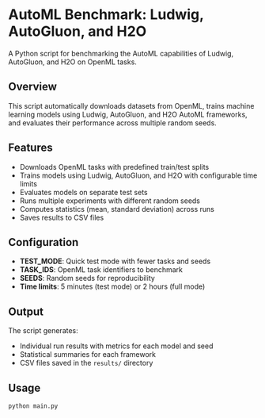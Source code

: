# AutoML Benchmark: Ludwig, AutoGluon, and H2O

A Python script for benchmarking the AutoML capabilities of Ludwig, AutoGluon, and H2O on OpenML tasks.

## Overview

This script automatically downloads datasets from OpenML, trains machine learning models using Ludwig, AutoGluon, and H2O AutoML frameworks, and evaluates their performance across multiple random seeds.

## Features

- Downloads OpenML tasks with predefined train/test splits  
- Trains models using Ludwig, AutoGluon, and H2O with configurable time limits  
- Evaluates models on separate test sets  
- Runs multiple experiments with different random seeds  
- Computes statistics (mean, standard deviation) across runs  
- Saves results to CSV files  

## Configuration

- **TEST_MODE**: Quick test mode with fewer tasks and seeds  
- **TASK_IDS**: OpenML task identifiers to benchmark  
- **SEEDS**: Random seeds for reproducibility  
- **Time limits**: 5 minutes (test mode) or 2 hours (full mode)  

## Output

The script generates:  
- Individual run results with metrics for each model and seed  
- Statistical summaries for each framework  
- CSV files saved in the `results/` directory

## Usage

```bash
python main.py
